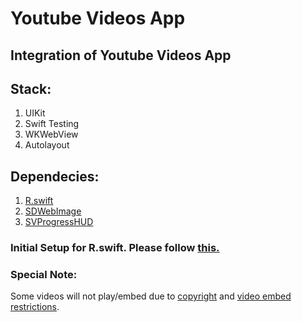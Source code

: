 <h1> Youtube Videos App </h1>
<h2> Integration of Youtube Videos App </h2>

## Stack:
1. UIKit
2. Swift Testing
3. WKWebView
4. Autolayout

## Dependecies:
1. [R.swift](https://github.com/mac-cain13/R.swift)
2. [SDWebImage](https://github.com/SDWebImage/SDWebImage)
3. [SVProgressHUD](https://github.com/SVProgressHUD/SVProgressHUD)

### Initial Setup for R.swift. Please follow [this.](https://www.youtube.com/watch?t=66&v=icihJ_hin3I&feature=youtu.be)

### Special Note:
Some videos will not play/embed due to [copyright](https://stackoverflow.com/a/74067543) and [video embed restrictions](https://support.google.com/youtube/answer/6301625?hl=en).
